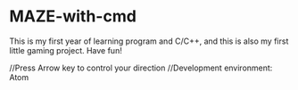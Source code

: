# MAZE-with-cmd
This is my first year of learning program and C/C++, and this is also my first little gaming project.
Have fun! 

//Press Arrow key to control your direction
//Development environment: Atom
